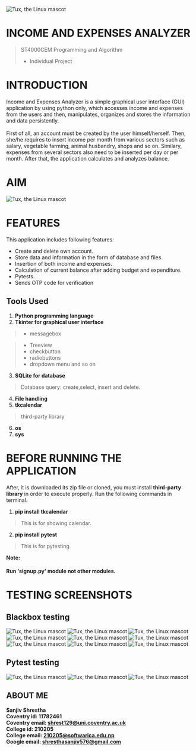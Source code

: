 
![Tux, the Linux mascot](https://github.com/sanjiv576/Income_and_Expenses_Analyzer/blob/master/manager.jpeg)

# INCOME AND EXPENSES ANALYZER
> ST4000CEM Programming and Algorithm 
> - Individual Project

# INTRODUCTION 
Income and Expenses Analyzer is a simple graphical user interface (GUI) application by using python only, which accesses income and expenses from the users and then, manipulates, organizes and stores the information and data persistently.<br><br>
First of all, an account must be created by the user himself/herself. Then, she/he requires to insert income per month from various sectors such as salary, vegetable farming, animal husbandry, shops and so on. Similary, expenses from  several sectors also need to be inserted per day or per month. After that, the application calculates and analyzes balance.
# AIM

![Tux, the Linux mascot](https://github.com/sanjiv576/Income_and_Expenses_Analyzer/blob/master/myAim.gif)

# FEATURES
This application includes following features:
- Create and delete own account.
- Store data and information in the form of database and files.
- Insertion of both income and expenses.
- Calculation of current balance after adding budget and expenditure.
- Pytests.
- Sends OTP code for verification

## Tools Used
1. **Python programming language**
2. **Tkinter for graphical user interface**
> - messagebox

> - Treeview
> - checkbutton
> - radiobuttons
> - dropdown menu and so on
3. **SQLite for database**
> Database query: create,select, insert and delete.
4. **File handling**
5. **tkcalendar**
> third-party library
6. **os**
7. **sys**

# BEFORE RUNNING THE APPLICATION
After, it is downloaded its zip file  or cloned, you must install **third-party library** in order to execute properly. Run the following commands in terminal.

1. **pip install tkcalendar**
> This is for showing calendar.
2. **pip install pytest**
> This is for pytesting.

**Note:**
#### Run 'signup.py' module not other modules.

# TESTING SCREENSHOTS
## Blackbox testing
![Tux, the Linux mascot](https://github.com/sanjiv576/Income_and_Expenses_Analyzer/blob/master/u2.png)
![Tux, the Linux mascot](https://github.com/sanjiv576/Income_and_Expenses_Analyzer/blob/master/u3.png)
![Tux, the Linux mascot](https://github.com/sanjiv576/Income_and_Expenses_Analyzer/blob/master/u4.png)
![Tux, the Linux mascot](https://github.com/sanjiv576/Income_and_Expenses_Analyzer/blob/master/u5.png)
![Tux, the Linux mascot](https://github.com/sanjiv576/Income_and_Expenses_Analyzer/blob/master/u6.png)
![Tux, the Linux mascot](https://github.com/sanjiv576/Income_and_Expenses_Analyzer/blob/master/u7.png)
![Tux, the Linux mascot](https://github.com/sanjiv576/Income_and_Expenses_Analyzer/blob/master/u8.png)
![Tux, the Linux mascot](https://github.com/sanjiv576/Income_and_Expenses_Analyzer/blob/master/u9.png)
![Tux, the Linux mascot](https://github.com/sanjiv576/Income_and_Expenses_Analyzer/blob/master/u10.png)
<br>

## Pytest testing
![Tux, the Linux mascot](https://github.com/sanjiv576/Income_and_Expenses_Analyzer/blob/master/pp1.png)
![Tux, the Linux mascot](https://github.com/sanjiv576/Income_and_Expenses_Analyzer/blob/master/pp2.png)
![Tux, the Linux mascot](https://github.com/sanjiv576/Income_and_Expenses_Analyzer/blob/master/pp3.png)
<br>
## ABOUT ME
**Sanjiv Shrestha** <br>
**Coventry id: 11782461** <br>
**Coventry email: shrest129@uni.coventry.ac.uk** <br>
**College id: 210205** <br>
**College email: 210205@softwarica.edu.np** <br>
**Google email: shresthasanjiv576@gmail.com** <br>
> 
